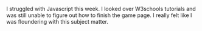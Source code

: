 I struggled with Javascript this week. I looked over
W3schools tutorials and was still unable to figure out how
to finish the game page. I really felt like I was floundering
with this subject matter.
